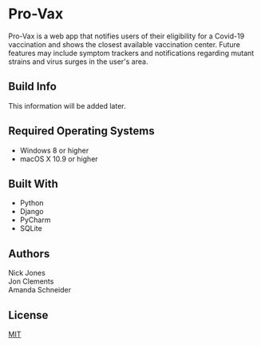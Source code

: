 # Pro-Vax

Pro-Vax is a web app that notifies users of their eligibility for a Covid-19 vaccination and shows the closest available vaccination center. Future features may include symptom trackers and notifications regarding mutant strains and virus surges in the user's area.


## Build Info
This information will be added later.

## Required Operating Systems
- Windows 8 or higher
- macOS X 10.9 or higher

## Built With
- Python
- Django
- PyCharm
- SQLite


## Authors
Nick Jones  
Jon Clements  
Amanda Schneider


## License
[MIT](https://choosealicense.com/licenses/mit/)
